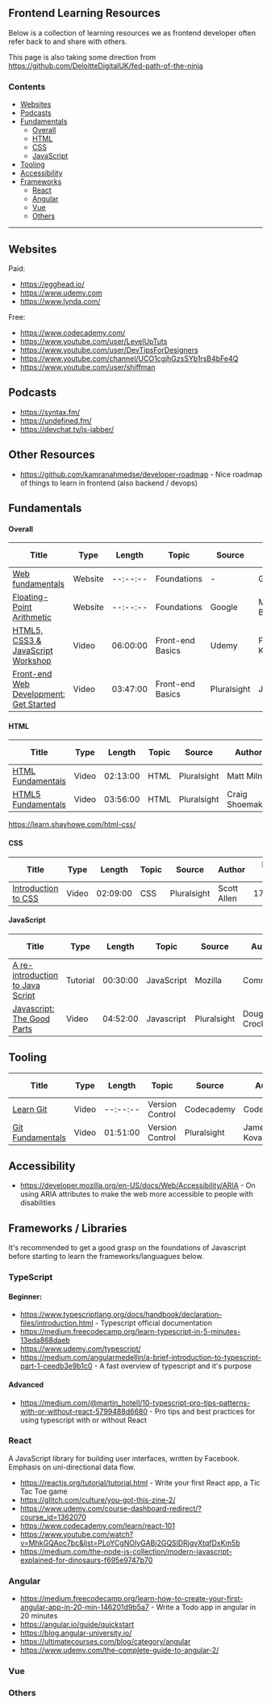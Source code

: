 ## Frontend Learning Resources

Below is a collection of learning resources we as frontend developer often refer back to and share with others.

This page is also taking some direction from https://github.com/DeloitteDigitalUK/fed-path-of-the-ninja

### Contents
- [Websites](#Websites)
- [Podcasts](#Podcasts)
- [Fundamentals](#Fundamentals)
  - [Overall](#Overall)
  - [HTML](#HTML)
  - [CSS](#CSS)
  - [JavaScript](#JavaScript)
- [Tooling](#Tooling)
- [Accessibility](#Accessibility)
- [Frameworks](#Frameworks)
  - [React](#React)
  - [Angular](#Angular)
  - [Vue](#Vue)
  - [Others](#Others)

---

## Websites

Paid:
- https://egghead.io/
- https://www.udemy.com
- https://www.lynda.com/

Free:
- https://www.codecademy.com/
- https://www.youtube.com/user/LevelUpTuts
- https://www.youtube.com/user/DevTipsForDesigners
- https://www.youtube.com/channel/UCO1cgjhGzsSYb1rsB4bFe4Q
- https://www.youtube.com/user/shiffman


## Podcasts
- https://syntax.fm/
- https://undefined.fm/
- https://devchat.tv/js-jabber/

## Other Resources
- https://github.com/kamranahmedse/developer-roadmap - Nice roadmap of things to learn in frontend (also backend / devops)

## Fundamentals

#### Overall

| **Title** | **Type** | **Length** | **Topic** | **Source** | **Author** | **Release Date** | **Paid?**
| --------------- | -------- | ---------- | --------- | ---------- | ---------- | ---------------- | ------- |
[Web fundamentals](https://developers.google.com/web/fundamentals/) | Website | --:--:-- | Foundations | - | Google | Maintained | No
[Floating-Point Arithmetic](https://www.floating-point-gui.de/) | Website | --:--:-- | Foundations | Google | Michael Borgwardt | Maintained | No
[HTML5, CSS3 & JavaScript Workshop](https://www.udemy.com/course-dashboard-redirect/?course_id=1064800) | Video | 06:00:00 | Front-end Basics | Udemy | Filip Kordanovski | 02/2018 | Yes
[Front-end Web Development: Get Started](https://www.pluralsight.com/courses/front-end-web-development-get-started) | Video | 03:47:00 | Front-end Basics | Pluralsight | Joe Eames | 23/04/2014 | Yes

#### HTML

| **Title** | **Type** | **Length** | **Topic** | **Source** | **Author** | **Release Date** | **Paid?**
| --------------- | -------- | ---------- | --------- | ---------- | ---------- | ---------------- | ------- |
[HTML Fundamentals](https://www.pluralsight.com/courses/html-fundamentals) | Video | 02:13:00 | HTML | Pluralsight | Matt Milner | 17/05/2012 | Yes
[HTML5 Fundamentals](https://www.pluralsight.com/courses/html5-fundamentals-2e) | Video | 03:56:00 | HTML | Pluralsight | Craig Shoemaker | 08/08/2013 | Yes
https://learn.shayhowe.com/html-css/


#### CSS

| **Title** | **Type** | **Length** | **Topic** | **Source** | **Author** | **Release Date** | **Paid?**
| --------------- | -------- | ---------- | --------- | ---------- | ---------- | ---------------- | ------- |
[Introduction to CSS](https://www.pluralsight.com/courses/css-intro) | Video | 02:09:00 | CSS | Pluralsight | Scott Allen | 17/07/2011 | Yes

#### JavaScript

| **Title** | **Type** | **Length** | **Topic** | **Source** | **Author** | **Release Date** | **Paid?**
| --------------- | -------- | ---------- | --------- | ---------- | ---------- | ---------------- | ------- |
[A re-introduction to Java​Script](https://developer.mozilla.org/en-US/docs/Web/JavaScript/A_re-introduction_to_JavaScript) | Tutorial | 00:30:00 | JavaScript | Mozilla | Community | Maintained | No
[Javascript: The Good Parts](https://www.pluralsight.com/courses/javascript-good-parts) | Video | 04:52:00 | Javascript | Pluralsight | Douglas Crockford | 18/02/2013 | Yes

## Tooling

| **Title** | **Type** | **Length** | **Topic** | **Source** | **Author** | **Release Date** | **Paid?**
| --------------- | -------- | ---------- | --------- | ---------- | ---------- | ---------------- | ------- |
[Learn Git](https://www.codecademy.com/learn/learn-git) | Video |  --:--:-- | Version Control | Codecademy | Codecademy | Maintained | No
[Git Fundamentals](https://www.pluralsight.com/courses/git-fundamentals) | Video |  01:51:00 | Version Control | Pluralsight | James Kovacs | 22/05/2010 | Yes

## Accessibility
- https://developer.mozilla.org/en-US/docs/Web/Accessibility/ARIA - On using ARIA attributes to make the web more accessible to people with disabilities

## Frameworks / Libraries
It's recommended to get a good grasp on the foundations of Javascript before starting to learn the frameworks/languagues below. 

### TypeScript
#### Beginner:
- https://www.typescriptlang.org/docs/handbook/declaration-files/introduction.html - Typescript official documentation
- https://medium.freecodecamp.org/learn-typescript-in-5-minutes-13eda868daeb
- https://www.udemy.com/typescript/
- https://medium.com/angularmedellin/a-brief-introduction-to-typescript-part-1-ceedb3e9b1c0 - A fast overview of typescript and it's purpose

#### Advanced
 - https://medium.com/@martin_hotell/10-typescript-pro-tips-patterns-with-or-without-react-5799488d6680 - Pro tips and best practices for using typescript with or without React

### React
A JavaScript library for building user interfaces, written by Facebook. Emphasis on uni-directional data flow.

- https://reactjs.org/tutorial/tutorial.html - Write your first React app, a Tic Tac Toe game
- https://glitch.com/culture/you-got-this-zine-2/
- https://www.udemy.com/course-dashboard-redirect/?course_id=1362070
- https://www.codecademy.com/learn/react-101
- https://www.youtube.com/watch?v=MhkGQAoc7bc&list=PLoYCgNOIyGABj2GQSlDRjgvXtqfDxKm5b
- https://medium.com/the-node-js-collection/modern-javascript-explained-for-dinosaurs-f695e9747b70

### Angular

- https://medium.freecodecamp.org/learn-how-to-create-your-first-angular-app-in-20-min-146201d9b5a7 - Write a Todo app in angular in 20 minutes
- https://angular.io/guide/quickstart
- https://blog.angular-university.io/
- https://ultimatecourses.com/blog/category/angular
- https://www.udemy.com/the-complete-guide-to-angular-2/

### Vue

### Others


